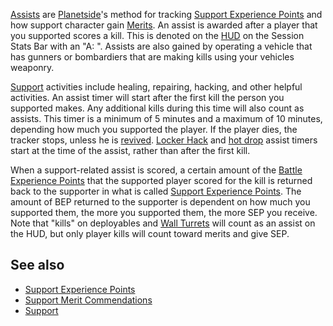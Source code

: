 [Assists](Assist.md) are [Planetside](../etc/PlanetSide.md)'s method for
tracking [Support Experience Points](Support_Experience_Points.md) and how
support character gain [Merits](../merits/Merit_Commendations.md). An assist is
awarded after a player that you supported scores a kill. This is denoted on the
[HUD](../etc/Heads-up_Display.md) on the Session Stats Bar with an "A: ".
Assists are also gained by operating a vehicle that has gunners or bombardiers
that are making kills using your vehicles weaponry.

[Support](../etc/Support.md) activities include healing, repairing, hacking, and
other helpful activities. An assist timer will start after the first kill the
person you supported makes. Any additional kills during this time will also
count as assists. This timer is a minimum of 5 minutes and a maximum of 10
minutes, depending how much you supported the player. If the player dies, the
tracker stops, unless he is [revived](Revive.md).
[Locker Hack](../merits/Locker_Hack.md) and
[hot drop](../merits/Galaxy_Support_Pilot.md) assist timers start at the time of
the assist, rather than after the first kill.

When a support-related assist is scored, a certain amount of the
[Battle Experience Points](Battle_Experience_Points.md) that the supported
player scored for the kill is returned back to the supporter in what is called
[Support Experience Points](Support_Experience_Points.md). The amount of BEP
returned to the supporter is dependent on how much you supported them, the more
you supported them, the more SEP you receive. Note that "kills" on deployables
and [Wall Turrets](../items/Phalanx.md) will count as an assist on the HUD, but
only player kills will count toward merits and give SEP.

## See also

- [Support Experience Points](Support_Experience_Points.md)
- [Support Merit Commendations](../merits/Support_Merit_Commendations.md)
- [Support](../etc/Support.md)

<!--[category:Terminology](category:Terminology.md)-->
